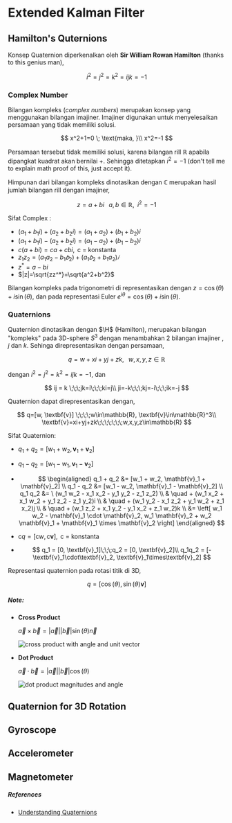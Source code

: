 # Extended Kalman Filter
## Hamilton's Quternions

Konsep Quaternion diperkenalkan oleh **Sir William Rowan Hamilton** (thanks to this genius man),

$$
i^2=j^2=k^2=ijk=-1
$$
### Complex Number

Bilangan kompleks (*complex numbers*) merupakan konsep yang menggunakan bilangan imajiner. Imajiner digunakan untuk menyelesaikan persamaan yang tidak memiliki solusi.

$$
x^2+1=0 \; \text{maka, }\\
x^2=-1
$$

Persamaan tersebut tidak memiliki solusi, karena bilangan rill $\mathbb{R}$ apabila dipangkat kuadrat akan bernilai $+$. Sehingga ditetapkan $i^2 =-1$ (don't tell me to explain math proof of this, just accept it). 

Himpunan dari bilangan kompleks dinotasikan dengan $\mathbb{C}$ merupakan hasil jumlah bilangan rill dengan imajiner, 

$$
z=a+bi \; \; \; a,b \in \mathbb{R}, \; \;i^2=-1
$$

Sifat Complex :

- $(a_1+b_1i)+(a_2+b_2i)=(a_1+a_2)+(b_1+b_2)i$
- $(a_1+b_1i)-(a_2+b_2i)=(a_1-a_2)+(b_1-b_2)i$
- $c(a+bi)=ca+cbi, \text{ c = konstanta}$
- $z_1z_2=(a_1a_2−b_1𝑏_2)+(a_1𝑏_2+b_1a_2)𝑖$
- $z^*=a-bi$
- $|z|=\sqrt{zz^*}=\sqrt{a^2+b^2}$

Bilangan kompleks pada trigonometri di representasikan dengan $z = \cos(\theta)+ i \sin(\theta)$, dan pada representasi Euler $e^{i\theta} = \cos(\theta)+ i \sin(\theta)$.

### Quaternions

Quaternion dinotasikan dengan $\H$ (Hamilton), merupakan bilangan "kompleks" pada 3D-sphere  $S^3$ dengan menambahkan 2 bilangan imajiner , $j$ dan $k$.  Sehinga direpresentasikan dengan persamaan,

$$
q = w+xi+yj+zk,\;\;\;w,x,y,z\in\mathbb{R}
$$

dengan $i^2=j^2=k^2=ijk=-1$, dan

$$
ij = k \;\;\;jk=i\;\;\;ki=j\\
ji=-k\;\;\;kj=-i\;\;\;ik=-j
$$

Quaternion dapat direpresentasikan dengan,

$$
q=[w, \textbf{v}] \;\;\;\;w\in\mathbb{R}, \textbf{v}\in\mathbb{R}^3\\
\textbf{v}=xi+yj+zk\;\;\;\;\;\;\;w,x,y,z\in\mathbb{R}
$$

Sifat Quaternion:

- $q_1+q_2=[w_1+w_2, \textbf{v}_1+\textbf{v}_2]$

- $q_1-q_2=[w_1-w_1, \textbf{v}_1-\textbf{v}_2]$

- $$
  \begin{aligned}
  q_1 + q_2 &= [w_1 + w_2, \mathbf{v}_1 + \mathbf{v}_2] \\
  q_1 - q_2 &= [w_1 - w_2, \mathbf{v}_1 - \mathbf{v}_2] \\
  q_1 q_2 &= \ (w_1 w_2 - x_1 x_2 - y_1 y_2 - z_1 z_2) \\
          & \quad + (w_1 x_2 + x_1 w_2 + y_1 z_2 - z_1 y_2)i \\
          & \quad + (w_1 y_2 - x_1 z_2 + y_1 w_2 + z_1 x_2)j \\
          & \quad + (w_1 z_2 + x_1 y_2 - y_1 x_2 + z_1 w_2)k \\
          &= \left[ w_1 w_2 - \mathbf{v}_1 \cdot \mathbf{v}_2, w_1 \mathbf{v}_2 + w_2 \mathbf{v}_1 + \mathbf{v}_1 \times \mathbf{v}_2 \right]
  \end{aligned}
  $$

  

- $\text{c}q=[\text{c}w, \text{c}\textbf{v}], \text{ c = konstanta}$

- $$
  q_1 = [0, \textbf{v}_1]\;\;\;q_2 = [0, \textbf{v}_2]\\
  q_1q_2 = [-\textbf{v}_1\cdot\textbf{v}_2, \textbf{v}_1\times\textbf{v}_2]
  $$

Representasi quaternion pada rotasi titik di 3D,

$$
q = [\cos(\theta), \sin(\theta)\textbf{v}]
$$


##### Note:

- **Cross Product**  

  $\vec{a}\times\vec{b}=|\vec{a}| \left|\vec{b}\right|\sin(\theta)\vec{n}$

  ![cross product with angle and unit vector](https://www.mathsisfun.com/algebra/images/cross-product.svg)

- **Dot Product** 

  $\vec{a}\cdot\vec{b}=|\vec{a}| \left|\vec{b}\right|\cos(\theta)$

  ![dot product magnitudes and angle](https://www.mathsisfun.com/algebra/images/dot-product-1.svg)

## Quaternion for 3D Rotation

## Gyroscope



## Accelerometer

## Magnetometer

##### References

- [Understanding Quaternions](https://www.3dgep.com/understanding-quaternions/)
